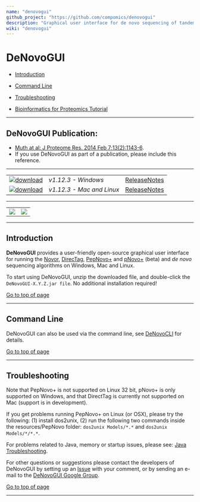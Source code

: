 ```yaml
---
name: "denovogui"
github_project: "https://github.com/compomics/denovogui"
description: "Graphical user interface for de novo sequencing of tandem mass spectra"
wiki: "denovogui"
---
```


# DeNovoGUI #

  * [Introduction](#introduction)
  * [Command Line](#command-line)
  * [Troubleshooting](#troubleshooting)
  
  * [Bioinformatics for Proteomics Tutorial](http://compomics.com/bioinformatics-for-proteomics/)

---

## DeNovoGUI Publication:
  * [Muth at al: J Proteome Res. 2014 Feb 7;13(2):1143-6](http://www.ncbi.nlm.nih.gov/pubmed/24295440).
  * If you use DeNovoGUI as part of a publication, please include this reference.

---

|   |   |   |
| :------------------------- | :--------------- | :--: |
| [![download](https://github.com/compomics/denovogui/wiki/images/download_denovogui_button.png)](http://genesis.ugent.be/maven2/com/compomics/denovogui/DeNovoGUI/1.12.3/DeNovoGUI-1.12.3-windows.zip) | *v1.12.3 - Windows* | [ReleaseNotes](/denovogui/wiki/releasenotes.html) |
| [![download](https://github.com/compomics/denovogui/wiki/images/download_denovogui_button_mac_linux.png)](http://genesis.ugent.be/maven2/com/compomics/denovogui/DeNovoGUI/1.12.3/DeNovoGUI-1.12.3-mac_and_linux.tar.gz) | *v1.12.3 - Mac and Linux* |[ReleaseNotes](/denovogui/wiki/releasenotes.html) |

---

|   |   |
| :--: | :--: |
| [![](https://github.com/compomics/denovogui/wiki/images/DeNovoGUI_small.png)](https://github.com/compomics/denovogui/wiki/images/DeNovoGUI.png) | [![](https://github.com/compomics/denovogui/wiki/images/DeNovoGUI_2_small.png)](https://github.com/compomics/denovogui/wiki/images/DeNovoGUI_2.png) |

---

## Introduction ##

**DeNovoGUI** provides a user-friendly open-source graphical user interface for running the [Novor](http://rapidnovor.com), [DirecTag](http://fenchurch.mc.vanderbilt.edu/bumbershoot/directag/), [PepNovo+](http://proteomics.ucsd.edu/Software/PepNovo.html) and [pNovo+](http://pfind.ict.ac.cn/software/pNovo/) (beta) and _de novo_ sequencing algorithms on Windows, Mac and Linux.

To start using DeNovoGUI, unzip the downloaded file, and double-click the `DeNovoGUI-X.Y.Z.jar file`. No additional installation required!

[Go to top of page](#denovogui)

---

## Command Line ##

DeNovoGUI can also be used via the command line, see [DeNovoCLI](/denovogui/wiki/denovocli.html) for details.

[Go to top of page](#denovogui)

---

## Troubleshooting ##

Note that PepNovo+ is not supported on Linux 32 bit, pNovo+ is only supported on Windows, and that DirectTag is currently not supported on Mac (support is in development).

If you get problems running PepNovo+ on Linux (or OSX), please try the following: (1) install dos2unix, (2) run the following two commands inside the resources/PepNovo folder: `dos2unix Models/*.*` and `dos2unix Models/*/*.*`.

For problems related to Java, memory or startup issues, please see: [Java Troubleshooting](/compomics-utilities/wiki/javatroubleshooting.html).

For other questions or suggestions please contact the developers of DeNovoGUI by setting up an [Issue](/denovogui/issues.html) with your comment, or by sending an e-mail to the [DeNovoGUI Google Group](http://groups.google.com/group/denovogui).

[Go to top of page](#denovogui)

---
